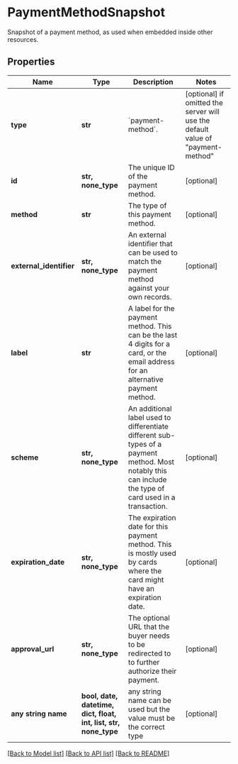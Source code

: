 # PaymentMethodSnapshot

Snapshot of a payment method, as used when embedded inside other resources.

## Properties
Name | Type | Description | Notes
------------ | ------------- | ------------- | -------------
**type** | **str** | &#x60;payment-method&#x60;. | [optional]  if omitted the server will use the default value of "payment-method"
**id** | **str, none_type** | The unique ID of the payment method. | [optional] 
**method** | **str** | The type of this payment method. | [optional] 
**external_identifier** | **str, none_type** | An external identifier that can be used to match the payment method against your own records. | [optional] 
**label** | **str** | A label for the payment method. This can be the last 4 digits for a card, or the email address for an alternative payment method. | [optional] 
**scheme** | **str, none_type** | An additional label used to differentiate different sub-types of a payment method. Most notably this can include the type of card used in a transaction. | [optional] 
**expiration_date** | **str, none_type** | The expiration date for this payment method. This is mostly used by cards where the card might have an expiration date. | [optional] 
**approval_url** | **str, none_type** | The optional URL that the buyer needs to be redirected to to further authorize their payment. | [optional] 
**any string name** | **bool, date, datetime, dict, float, int, list, str, none_type** | any string name can be used but the value must be the correct type | [optional]

[[Back to Model list]](../README.md#documentation-for-models) [[Back to API list]](../README.md#documentation-for-api-endpoints) [[Back to README]](../README.md)


